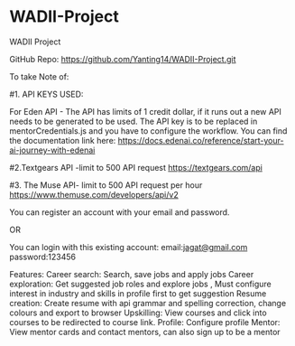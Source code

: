# WADII-Project
WADII Project

GitHub Repo:
https://github.com/Yanting14/WADII-Project.git


To take Note of:

#1. API KEYS USED:

For Eden API - The API has limits of 1 credit dollar, if it runs out a new API needs to be generated to be used.
The API key is to be replaced in mentorCredentials.js and you have to configure the workflow.
You can find the documentation link here:  https://docs.edenai.co/reference/start-your-ai-journey-with-edenai

#2.Textgears API -limit to 500 API request 
https://textgears.com/api


#3. The Muse API- limit to 500 API request per hour
https://www.themuse.com/developers/api/v2


You can register an account with your email and password.

OR

You can login with this existing account:
email:jagat@gmail.com
password:123456

Features:
Career search: Search, save jobs and apply jobs
Career exploration: Get suggested job roles and explore jobs , Must configure interest in industry and skills in profile first to get suggestion
Resume creation: Create resume with api grammar and spelling correction, change colours and export to browser
Upskilling: View courses and click into courses to be redirected to course link.
Profile: Configure profile
Mentor: View mentor cards and contact mentors, can also sign up to be a mentor 





